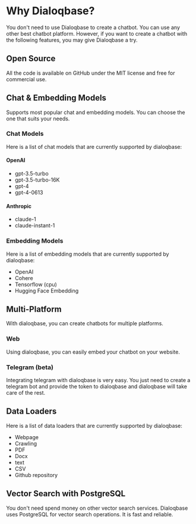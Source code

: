 # Why Dialoqbase?

You don't need to use Dialoqbase to create a chatbot. You can use any other best chatbot platform. However, if you want to create a chatbot with the following features, you may give Dialoqbase a try.

## Open Source

All the code is available on GitHub under the MIT license and free for commercial use.


## Chat & Embedding Models

Supports most popular chat and embedding models. You can choose the one that suits your needs.

### Chat Models

Here is a list of chat models that are currently supported by dialoqbase:

#### OpenAI

* gpt-3.5-turbo
* gpt-3.5-turbo-16K
* gpt-4
* gpt-4-0613

#### Anthropic

* claude-1
* claude-instant-1


### Embedding Models

Here is a list of embedding models that are currently supported by dialoqbase:

* OpenAI 
* Cohere
* Tensorflow (cpu)
* Hugging Face Embedding


## Multi-Platform

With dialoqbase, you can create chatbots for multiple platforms. 

### Web

Using dialoqbase, you can easily embed your chatbot on your website. 
<!-- You can also customize the chatbot to match your website's design. -->

### Telegram (beta)

Integrating telegram with dialoqbase is very easy. You just need to create a telegram bot and provide the token to dialoqbase and dialoqbase will take care of the rest.


## Data Loaders

Here is a list of data loaders that are currently supported by dialoqbase:

* Webpage
* Crawling
* PDF
* Docx
* text
* CSV
* Github repository


## Vector Search with PostgreSQL

You don't need spend money on other vector search services. Dialoqbase uses PostgreSQL for vector search operations. It is fast and reliable. 

